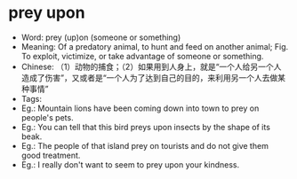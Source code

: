 # prey upon

- Word: prey (up)on (someone or something)
- Meaning: Of a predatory animal, to hunt and feed on another animal; Fig. To exploit, victimize, or take advantage of someone or something.
- Chinese: （1）动物的捕食；（2）如果用到人身上，就是“一个人给另一个人造成了伤害”，又或者是“一个人为了达到自己的目的，来利用另一个人去做某种事情”
- Tags: 
- Eg.: Mountain lions have been coming down into town to prey on people's pets.
- Eg.: You can tell that this bird preys upon insects by the shape of its beak.
- Eg.: The people of that island prey on tourists and do not give them good treatment.
- Eg.: I really don't want to seem to prey upon your kindness.
